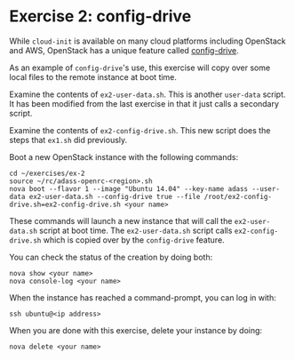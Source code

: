 Exercise 2: config-drive
========================

While `cloud-init` is available on many cloud platforms including OpenStack and AWS, OpenStack has a unique feature called [config-drive](http://docs.openstack.org/user-guide/content/enable_config_drive.html).

As an example of `config-drive`'s use, this exercise will copy over some local files to the remote instance at boot time.

Examine the contents of `ex2-user-data.sh`. This is another `user-data` script. It has been modified from the last exercise in that it just calls a secondary script.

Examine the contents of `ex2-config-drive.sh`. This new script does the steps that `ex1.sh` did previously.

Boot a new OpenStack instance with the following commands:

    cd ~/exercises/ex-2
    source ~/rc/adass-openrc-<region>.sh
    nova boot --flavor 1 --image "Ubuntu 14.04" --key-name adass --user-data ex2-user-data.sh --config-drive true --file /root/ex2-config-drive.sh=ex2-config-drive.sh <your name>

These commands will launch a new instance that will call the `ex2-user-data.sh` script at boot time. The `ex2-user-data.sh` script calls `ex2-config-drive.sh` which is copied over by the `config-drive` feature.

You can check the status of the creation by doing both:

    nova show <your name>
    nova console-log <your name>

When the instance has reached a command-prompt, you can log in with:

    ssh ubuntu@<ip address>

When you are done with this exercise, delete your instance by doing:

    nova delete <your name>
